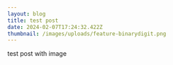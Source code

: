 ```yaml
---
layout: blog
title: test post
date: 2024-02-07T17:24:32.422Z
thumbnail: /images/uploads/feature-binarydigit.png
---
```

test post with image
